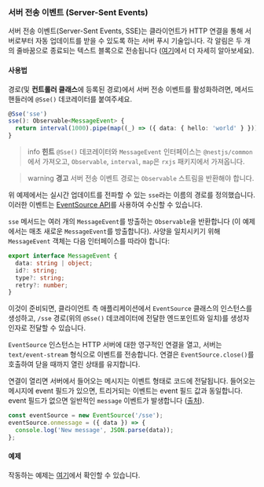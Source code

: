 ### 서버 전송 이벤트 (Server-Sent Events)

서버 전송 이벤트(Server-Sent Events, SSE)는 클라이언트가 HTTP 연결을 통해 서버로부터 자동 업데이트를 받을 수 있도록 하는 서버 푸시 기술입니다. 각 알림은 두 개의 줄바꿈으로 종료되는 텍스트 블록으로 전송됩니다 ([여기](https://developer.mozilla.org/en-US/docs/Web/API/Server-sent_events)에서 더 자세히 알아보세요).

#### 사용법

경로(및 **컨트롤러 클래스**에 등록된 경로)에서 서버 전송 이벤트를 활성화하려면, 메서드 핸들러에 `@Sse()` 데코레이터를 붙여주세요.

```typescript
@Sse('sse')
sse(): Observable<MessageEvent> {
  return interval(1000).pipe(map((_) => ({ data: { hello: 'world' } })));
}
```

> info **힌트** `@Sse()` 데코레이터와 `MessageEvent` 인터페이스는 `@nestjs/common`에서 가져오고, `Observable`, `interval`, `map`은 `rxjs` 패키지에서 가져옵니다.

> warning **경고** 서버 전송 이벤트 경로는 `Observable` 스트림을 반환해야 합니다.

위 예제에서는 실시간 업데이트를 전파할 수 있는 `sse`라는 이름의 경로를 정의했습니다. 이러한 이벤트는 [EventSource API](https://developer.mozilla.org/en-US/docs/Web/API/EventSource)를 사용하여 수신할 수 있습니다.

`sse` 메서드는 여러 개의 `MessageEvent`를 방출하는 `Observable`을 반환합니다 (이 예제에서는 매초 새로운 `MessageEvent`를 방출합니다). 사양을 일치시키기 위해 `MessageEvent` 객체는 다음 인터페이스를 따라야 합니다:

```typescript
export interface MessageEvent {
  data: string | object;
  id?: string;
  type?: string;
  retry?: number;
}
```

이것이 준비되면, 클라이언트 측 애플리케이션에서 `EventSource` 클래스의 인스턴스를 생성하고, `/sse` 경로(위의 `@Sse()` 데코레이터에 전달한 엔드포인트와 일치)를 생성자 인자로 전달할 수 있습니다.

`EventSource` 인스턴스는 HTTP 서버에 대한 영구적인 연결을 열고, 서버는 `text/event-stream` 형식으로 이벤트를 전송합니다. 연결은 `EventSource.close()`를 호출하여 닫을 때까지 열린 상태를 유지합니다.

연결이 열리면 서버에서 들어오는 메시지는 이벤트 형태로 코드에 전달됩니다. 들어오는 메시지에 event 필드가 있으면, 트리거되는 이벤트는 event 필드 값과 동일합니다. event 필드가 없으면 일반적인 `message` 이벤트가 발생합니다 ([출처](https://developer.mozilla.org/en-US/docs/Web/API/EventSource)).

```javascript
const eventSource = new EventSource('/sse');
eventSource.onmessage = ({ data }) => {
  console.log('New message', JSON.parse(data));
};
```

#### 예제

작동하는 예제는 [여기](https://github.com/nestjs/nest/tree/master/sample/28-sse)에서 확인할 수 있습니다.